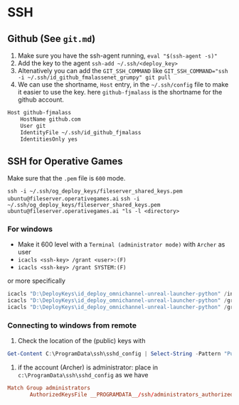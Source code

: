 # SSH

## Github (See `git.md`)

1. Make sure you have the ssh-agent running, `eval "$(ssh-agent -s)"`
2. Add the key to the agent `ssh-add ~/.ssh/<deploy_key>`
3. Altenatively you can add the `GIT_SSH_COMMAND` like
`GIT_SSH_COMMAND="ssh -i ~/.ssh/id_github_fmalassenet_grumpy" git pull`
4. We can use the shortname, `Host` entry, in the `~/.ssh/config` file to make
it easier to use the key. here `github-fjmalass` is the shortname for the
github account.

``` bash
Host github-fjmalass
	HostName github.com
	User git
	IdentityFile ~/.ssh/id_github_fjmalass
	IdentitiesOnly yes
```

## SSH for Operative Games

Make sure that the `.pem` file is `600` mode.

<!-- `ssh -i ~/.ssh/og_deploy_keys/fileserver_shared_keys.pem ubuntu@ec2-18-191-228-100.us-east-2.compute.amazonaws.com` -->
`ssh -i ~/.ssh/og_deploy_keys/fileserver_shared_keys.pem ubuntu@fileserver.operativegames.ai`
`ssh -i ~/.ssh/og_deploy_keys/fileserver_shared_keys.pem ubuntu@fileserver.operativegames.ai "ls -l <directory>`

### For windows

- Make it 600 level with a `Terminal (administrator mode)` with `Archer` as user
- `icacls <ssh-key> /grant <user>:(F)`
- `icacls <ssh-key> /grant SYSTEM:(F)`

or more specifically

``` powershell
icacls "D:\DeployKeys\id_deploy_omnichannel-unreal-launcher-python" /inheritance:r
icacls "D:\DeployKeys\id_deploy_omnichannel-unreal-launcher-python" /grant Archer:(F)
icacls "D:\DeployKeys\id_deploy_omnichannel-unreal-launcher-python" /grant SYSTEM:(F)
```

### Connecting to windows from remote
1. Check the location of the (public) keys with 

```powershell
Get-Content C:\ProgramData\ssh\sshd_config | Select-String -Pattern "PubkeyAuthentication|AuthorizedKeysFile|PasswordAuthentication"
```

1. if the account (Archer) is administrator: place  in `c:\ProgramData\ssh\sshd_config` as we have 

```toml
Match Group administrators
       AuthorizedKeysFile __PROGRAMDATA__/ssh/administrators_authorized_keys
```

